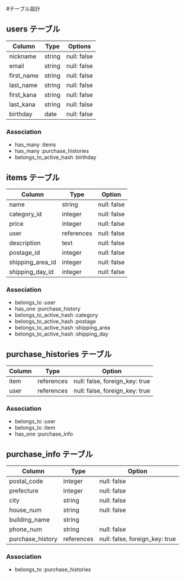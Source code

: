 #テーブル設計

## users テーブル

| Column     | Type   | Options     |
| ---------- | ------ | ----------- |
| nickname   | string | null: false |
| email      | string | null: false |
| first_name | string | null: false |
| last_name  | string | null: false |
| first_kana | string | null: false |
| last_kana  | string | null: false |
| birthday   | date   | null: false |

### Association

- has_many :items
- has_many :purchase_histories
- belongs_to_active_hash :birthday

## items テーブル

| Column           | Type       | Option      |
| ---------------- | ---------- | ----------- |
| name             | string     | null: false |
| category_id      | integer    | null: false |
| price            | integer    | null: false |
| user             | references | null: false |
| description      | text       | null: false |
| postage_id       | integer    | null: false |
| shipping_area_id | integer    | null: false |
| shipping_day_id  | integer    | null: false |

### Association

- belongs_to :user
- has_one :purchase_history
- belongs_to_active_hash :category
- belongs_to_active_hash :postage
- belongs_to_active_hash :shipping_area
- belongs_to_active_hash :shipping_day

## purchase_histories テーブル

| Column        | Type       | Option                         |
| ------------- | ---------- | ------------------------------ |
| item          | references | null: false, foreign_key: true |
| user          | references | null: false, foreign_key: true |

### Association

- belongs_to :user
- belongs_to :item
- has_one :purchase_info

## purchase_info テーブル

| Column           | Type       | Option                         |
| ---------------- | ---------- | ------------------------------ |
| postal_code      | integer    | null: false                    |
| prefecture       | integer    | null: false                    |
| city             | string     | null: false                    |
| house_num        | string     | null: false                    |
| building_name    | string     |                                |
| phone_num        | string     | null: false                    |
| purchase_history | references | null: false, foreign_key: true |

### Association

- belongs_to :purchase_histories



